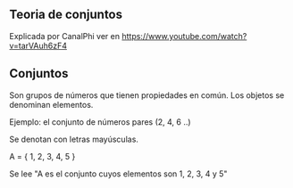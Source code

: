 ## Teoria de conjuntos
Explicada por CanalPhi
ver en https://www.youtube.com/watch?v=tarVAuh6zF4

## Conjuntos
Son grupos de números que tienen propiedades en común. Los objetos se denominan elementos. 

Ejemplo: el conjunto de números pares (2, 4, 6 ..)

Se denotan con letras mayúsculas.

A = { 1, 2, 3, 4, 5 }

Se lee "A es el conjunto cuyos elementos son 1, 2, 3, 4 y 5"


